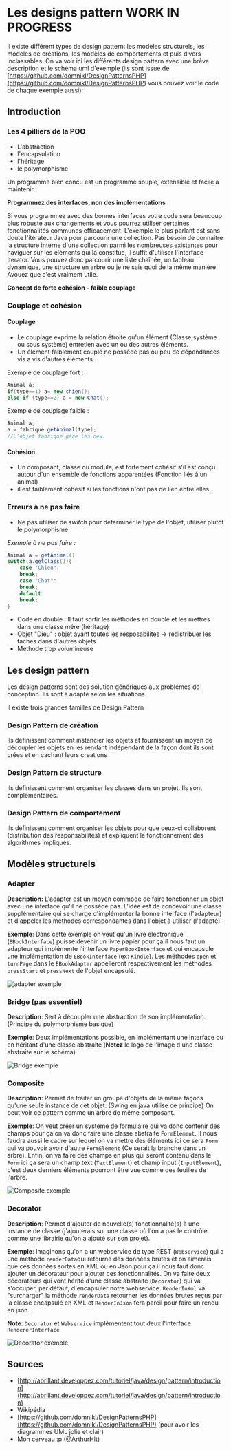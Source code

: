 # Les designs pattern **WORK IN PROGRESS**
Il existe différent types de design pattern: les modèles structurels, les modèles de créations, les modèles de comportements et puis divers inclassables. On va voir ici les différents design pattern avec une brève description et le schéma uml d'exemple (ils sont issue de [https://github.com/domnikl/DesignPatternsPHP](https://github.com/domnikl/DesignPatternsPHP) vous pouvez voir le code de chaque exemple aussi):

## Introduction
### Les 4 pilliers de la POO
- L'abstraction
- l'encapsulation
- l'héritage
- le polymorphisme

Un programme bien concu est un programme souple, extensible et facile à maintenir :

**Programmez des interfaces, non des implémentations**

Si vous programmez avec des bonnes interfaces votre code sera beaucoup plus robuste aux changements et vous pourrez utiliser certaines fonctionnalités communes efficacement. L'exemple le plus parlant est sans doute l'itérateur Java pour parcourir une collection. Pas besoin de connaitre la structure interne d'une collection parmi les nombreuses existantes pour naviguer sur les éléments qui la constitue, il suffit d'utiliser l'interface Iterator. Vous pouvez donc parcourir une liste chaînée, un tableau dynamique, une structure en arbre ou je ne sais quoi de la même manière. Avouez que c'est vraiment utile.

**Concept de forte cohésion - faible couplage**

### Couplage et cohésion
#### Couplage
- Le couplage exprime la relation étroite qu'un élément (Classe,système ou sous système) entretien avec un ou des autres éléments.
- Un élément faiblement couplé ne possède pas ou peu de dépendances vis a vis d'autres éléments.

Exemple de couplage fort :

```JAVA
Animal a;
if(type==1) a= new chien();
else if (type==2) a = new Chat();
```

Exemple de couplage faible :

```JAVA
Animal a;
a = fabrique.getAnimal(type);
//L’objet fabrique gère les new.
```

#### Cohésion
- Un composant, classe ou module, est fortement cohésif s'il est conçu autour d'un ensemble de fonctions apparentées (Fonction liés à un animal)
- il est faiblement cohésif si les fonctions n'ont pas de lien entre elles.

### Erreurs à ne pas faire
- Ne pas utiliser de _switch_ pour determiner le type de l'objet, utiliser plutôt le polymorphisme

_Exemple à ne pas faire :_

```JAVA
Animal a = getAnimal()
switch(a.getClass()){
    case "Chien":
    break;
    case "Chat":
    break;
    default:
    break;
}
```

- Code en double : Il faut sortir les méthodes en double et les mettres dans une classe mére (héritage)
- Objet "Dieu" : objet ayant toutes les resposabilités -> redistribuer les taches dans d'autres objets
- Methode trop volumineuse

## Les design pattern
Les design patterns sont des solution génériques aux problémes de conception. Ils sont à adapté selon les situations.

Il existe trois grandes familles de Design Pattern

### Design Pattern de création
Ils définissent comment instancier les objets et fournissent un moyen de découpler les objets en les rendant indépendant de la façon dont ils sont crées et en cachant leurs creations

### Design Pattern de structure
Ils définissent comment organiser les classes dans un projet. Ils sont complementaires.

### Design Pattern de comportement
Ils définissent comment organiser les objets pour que ceux-ci collaborent (distribution des responsabilités) et expliquent le fonctionnement des algorithmes impliqués.

## Modèles structurels
### Adapter
**Description:** L'adapter est un moyen commode de faire fonctionner un objet avec une interface qu'il ne possède pas. L'idée est de concevoir une classe supplémentaire qui se charge d'implémenter la bonne interface (l'adapteur) et d'appeler les méthodes correspondantes dans l'objet à utiliser (l'adapté).

**Exemple**: Dans cette exemple on veut qu'un livre électronique (`EBookInterface`) puisse devenir un livre papier pour ça il nous faut un adapteur qui implémente l'interface `PaperBookInterface` et qui encapsule une implémentation de `EBookInterface` (ex: `Kindle`). Les méthodes `open` et `turnPage` dans le `EBookAdapter` appelleront respectivement les méthodes `pressStart` et `pressNext` de l'objet encapsulé.

![adapter exemple](https://rawgit.com/domnikl/DesignPatternsPHP/master/Structural/Adapter/uml/uml.png)

### Bridge (pas essentiel)
**Description**: Sert à découpler une abstraction de son implémentation. (Principe du polymorphisme basique)

**Exemple**: Deux implémentations possible, en implémentant une interface ou en héritant d'une classe abstraite (**Notez** le logo de l'image d'une classe abstraite sur le schéma)

![Bridge exemple](https://rawgit.com/domnikl/DesignPatternsPHP/master/Structural/Bridge/uml/uml.png)

### Composite
**Description**: Permet de traiter un groupe d'objets de la même façons qu'une seule instance de cet objet. (Swing en java utilise ce principe) On peut voir ce pattern comme un arbre de même composant.

**Exemple**: On veut créer un système de formulaire qui va donc contenir des champs pour ça on va donc faire une classe abstraite `FormElement`. Il nous faudra aussi le cadre sur lequel on va mettre des éléments ici ce sera `Form` qui va pouvoir avoir d'autre `FormElement` (Ce serait la branche dans un arbre). Enfin, on va faire des champs en plus qui seront contenu dans le `Form` ici ça sera un champ text (`TextElement`) et champ input (`InputElement`), c'est deux derniers éléments pourront être vue comme des feuilles de l'arbre.

![Composite exemple](https://rawgit.com/domnikl/DesignPatternsPHP/master/Structural/Composite/uml/uml.png)

### Decorator
**Description**: Permet d'ajouter de nouvelle(s) fonctionnalité(s) à une instance de classe (j'ajouterais sur une classe où l'on a pas le contrôle comme une librairie qu'on a ajouté sur son projet).

**Exemple**: Imaginons qu'on a un webservice de type REST (`Webservice`) qui a une méthode `renderData`qui retourne des données brutes et on aimerais que ces données sortes en XML ou en Json pour ça il nous faut donc ajouter un décorateur pour ajouter ces fonctionnalités. On va faire deux décorateurs qui vont hérité d'une classe abstraite (`Decorator`) qui va s'occuper, par défaut, d'encapsuler notre webservice. `RenderInXml` va "surcharger" la méthode `renderData` retourner les données brutes reçus par la classe encapsulé en XML et `RenderInJson` fera pareil pour faire un rendu en json.

**Note**: `Decorator` et `Webservice` implémentent tout deux l'interface `RendererInterface`

![Decorator exemple](https://rawgit.com/domnikl/DesignPatternsPHP/master/Structural/Decorator/uml/uml.png)

## Sources
- [http://abrillant.developpez.com/tutoriel/java/design/pattern/introduction](http://abrillant.developpez.com/tutoriel/java/design/pattern/introduction)
- Wikipédia
- [https://github.com/domnikl/DesignPatternsPHP](https://github.com/domnikl/DesignPatternsPHP) (pour avoir les diagrammes UML jolie et clair)
- Mon cerveau :p ([@ArthurHlt](https://github.com/ArthurHlt))
